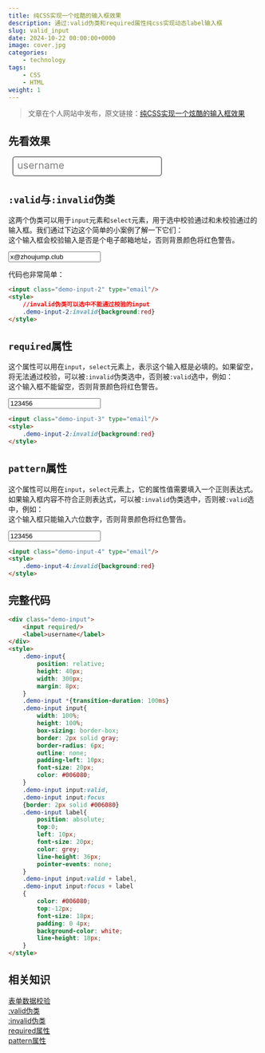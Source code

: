 ```yaml
---
title: 纯CSS实现一个炫酷的输入框效果
description: 通过:valid伪类和required属性纯css实现动态label输入框
slug: valid_input
date: 2024-10-22 00:00:00+0000
image: cover.jpg
categories:
    - technology
tags:
    - CSS
    - HTML
weight: 1
---
```

> 文章在个人网站中发布，原文链接：[纯CSS实现一个炫酷的输入框效果](https://blog.zhoujump.club/p/valid-input/)

## 先看效果

<div class="demo-input">
	<input required/>
	<label>username</label>
</div>
<style>
	.demo-input{
		position: relative;
		height: 40px;
		width: 300px;
		margin: 8px;
	}
	.demo-input *{transition-duration: 100ms}
	.demo-input input{
		width: 100%;
		height: 100%;
		box-sizing: border-box;
		border: 2px solid gray;
		border-radius: 6px;
		outline: none;
		padding-left: 10px;
		font-size: 20px;
		color: #006080;
	}
	.demo-input input:valid,
	.demo-input input:focus
	{border: 2px solid #006080}
	.demo-input label{
		position: absolute;
		top:0;
		left: 10px;
		font-size: 20px;
		color: grey;
		line-height: 36px;
		pointer-events: none;
	}
	.demo-input input:valid + label,
	.demo-input input:focus + label
	{
		color: #006080;
		top:-12px;
		font-size: 18px;
		padding: 0 4px;
		background-color: white;
		line-height: 18px;
	}
</style>

## `:valid`与`:invalid`伪类
这两个伪类可以用于`input`元素和`select`元素，用于选中校验通过和未校验通过的输入框。我们通过下边这个简单的小案例了解一下它们：  
这个输入框会校验输入是否是个电子邮箱地址，否则背景颜色将红色警告。

<input value="x@zhoujump.club" class="demo-input-2" type="email"/>
<style>
	.demo-input-2:invalid{background:red}
</style>

代码也非常简单：
``` html
<input class="demo-input-2" type="email"/>
<style>
	//invalid伪类可以选中不能通过校验的input
	.demo-input-2:invalid{background:red}
</style>
```
## `required`属性
这个属性可以用在`input`，`select`元素上，表示这个输入框是必填的。如果留空，将无法通过校验，可以被`:invalid`伪类选中，否则被`:valid`选中，例如：  
这个输入框不能留空，否则背景颜色将红色警告。

<input value="123456" class="demo-input-3" type="text" required/>
<style>
	.demo-input-3:invalid{background:red}
</style>

``` html
<input class="demo-input-3" type="email"/>
<style>
	.demo-input-2:invalid{background:red}
</style>
```
## `pattern`属性
这个属性可以用在`input`，`select`元素上，它的属性值需要填入一个正则表达式。如果输入框内容不符合正则表达式，可以被`:invalid`伪类选中，否则被`:valid`选中，例如：  
这个输入框只能输入六位数字，否则背景颜色将红色警告。

<input value="123456" class="demo-input-4" type="text" pattern="\d{6,6}"/>
<style>
	.demo-input-4:invalid{background:red}
</style>

``` html
<input class="demo-input-4" type="email"/>
<style>
	.demo-input-4:invalid{background:red}
</style>
```

## 完整代码
```html
<div class="demo-input">
	<input required/>
	<label>username</label>
</div>
<style>
	.demo-input{
		position: relative;
		height: 40px;
		width: 300px;
		margin: 8px;
	}
	.demo-input *{transition-duration: 100ms}
	.demo-input input{
		width: 100%;
		height: 100%;
		box-sizing: border-box;
		border: 2px solid gray;
		border-radius: 6px;
		outline: none;
		padding-left: 10px;
		font-size: 20px;
		color: #006080;
	}
	.demo-input input:valid,
	.demo-input input:focus
	{border: 2px solid #006080}
	.demo-input label{
		position: absolute;
		top:0;
		left: 10px;
		font-size: 20px;
		color: grey;
		line-height: 36px;
		pointer-events: none;
	}
	.demo-input input:valid + label,
	.demo-input input:focus + label
	{
		color: #006080;
		top:-12px;
		font-size: 18px;
		padding: 0 4px;
		background-color: white;
		line-height: 18px;
	}
</style>
```
## 相关知识
[表单数据校验](https://developer.mozilla.org/zh-CN/docs/Learn/Forms/Form_validation)  
[:valid伪类](https://developer.mozilla.org/zh-CN/docs/Web/CSS/:valid)  
[:invalid伪类](https://developer.mozilla.org/zh-CN/docs/Web/CSS/:invalid)  
[required属性](https://developer.mozilla.org/zh-CN/docs/Web/HTML/Element/input#required)  
[pattern属性](https://developer.mozilla.org/zh-CN/docs/Web/HTML/Element/input#pattern)